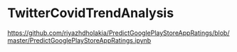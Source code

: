 # TwitterCovidTrendAnalysis
https://github.com/riyazhdholakia/PredictGooglePlayStoreAppRatings/blob/master/PredictGooglePlayStoreAppRatings.ipynb
